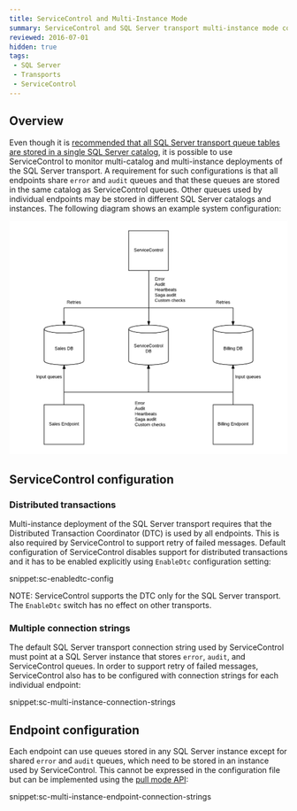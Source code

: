 ```yaml
---
title: ServiceControl and Multi-Instance Mode
summary: ServiceControl and SQL Server transport multi-instance mode configuration guidance
reviewed: 2016-07-01
hidden: true
tags:
 - SQL Server
 - Transports
 - ServiceControl
---
```



## Overview

Even though it is [recommended that all SQL Server transport queue tables are stored in a single SQL Server catalog](/nservicebus/sqlserver/#deployment-considerations), it is possible to use ServiceControl to monitor multi-catalog and multi-instance deployments of the SQL Server transport. A requirement for such configurations is that all endpoints share `error` and `audit` queues and that these queues are stored in the same catalog as ServiceControl queues. Other queues used by individual endpoints may be stored in different SQL Server catalogs and instances. The following diagram shows an example system configuration:

![](servicecontrol-multiinstance.png)


## ServiceControl configuration


### Distributed transactions

Multi-instance deployment of the SQL Server transport requires that the Distributed Transaction Coordinator (DTC) is used by all endpoints. This is also required by ServiceControl to support retry of failed messages. Default configuration of ServiceControl disables support for distributed transactions and it has to be enabled explicitly using `EnableDtc` configuration setting:

snippet:sc-enabledtc-config

NOTE: ServiceControl supports the DTC only for the SQL Server transport. The `EnableDtc` switch has no effect on other transports.


### Multiple connection strings

The default SQL Server transport connection string used by ServiceControl must point at a SQL Server instance that stores `error`, `audit`, and ServiceControl queues. In order to support retry of failed messages, ServiceControl also has to be configured with connection strings for each individual endpoint:

snippet:sc-multi-instance-connection-strings


## Endpoint configuration

Each endpoint can use queues stored in any SQL Server instance except for shared `error` and `audit` queues, which need to be stored in an instance used by ServiceControl. This cannot be expressed in the configuration file but can be implemented using the [pull mode API](/nservicebus/sqlserver/connection-settings?#multiple-connection-strings):

snippet:sc-multi-instance-endpoint-connection-strings